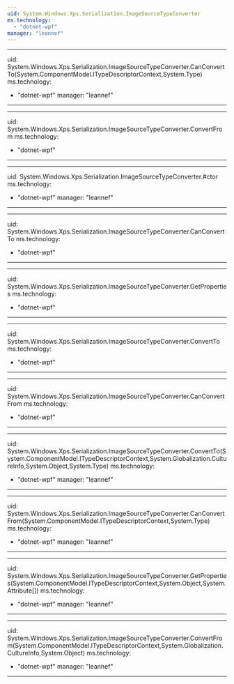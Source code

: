 ```yaml
---
uid: System.Windows.Xps.Serialization.ImageSourceTypeConverter
ms.technology: 
  - "dotnet-wpf"
manager: "leannef"
---
```


---
uid: System.Windows.Xps.Serialization.ImageSourceTypeConverter.CanConvertTo(System.ComponentModel.ITypeDescriptorContext,System.Type)
ms.technology: 
  - "dotnet-wpf"
manager: "leannef"
---

---
uid: System.Windows.Xps.Serialization.ImageSourceTypeConverter.ConvertFrom
ms.technology: 
  - "dotnet-wpf"
---

---
uid: System.Windows.Xps.Serialization.ImageSourceTypeConverter.#ctor
ms.technology: 
  - "dotnet-wpf"
manager: "leannef"
---

---
uid: System.Windows.Xps.Serialization.ImageSourceTypeConverter.CanConvertTo
ms.technology: 
  - "dotnet-wpf"
---

---
uid: System.Windows.Xps.Serialization.ImageSourceTypeConverter.GetProperties
ms.technology: 
  - "dotnet-wpf"
---

---
uid: System.Windows.Xps.Serialization.ImageSourceTypeConverter.ConvertTo
ms.technology: 
  - "dotnet-wpf"
---

---
uid: System.Windows.Xps.Serialization.ImageSourceTypeConverter.CanConvertFrom
ms.technology: 
  - "dotnet-wpf"
---

---
uid: System.Windows.Xps.Serialization.ImageSourceTypeConverter.ConvertTo(System.ComponentModel.ITypeDescriptorContext,System.Globalization.CultureInfo,System.Object,System.Type)
ms.technology: 
  - "dotnet-wpf"
manager: "leannef"
---

---
uid: System.Windows.Xps.Serialization.ImageSourceTypeConverter.CanConvertFrom(System.ComponentModel.ITypeDescriptorContext,System.Type)
ms.technology: 
  - "dotnet-wpf"
manager: "leannef"
---

---
uid: System.Windows.Xps.Serialization.ImageSourceTypeConverter.GetProperties(System.ComponentModel.ITypeDescriptorContext,System.Object,System.Attribute[])
ms.technology: 
  - "dotnet-wpf"
manager: "leannef"
---

---
uid: System.Windows.Xps.Serialization.ImageSourceTypeConverter.ConvertFrom(System.ComponentModel.ITypeDescriptorContext,System.Globalization.CultureInfo,System.Object)
ms.technology: 
  - "dotnet-wpf"
manager: "leannef"
---
